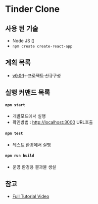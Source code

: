 # Tinder Clone 

## 사용 된 기술
 - Node JS ()
 - `npm create create-react-app` 

## 계획 목록
 - ~~[v0.0.1][v0.0.1] : 프로젝트 신규구성~~

## 실행 커맨드 목록 

#### `npm start`

 - 개발모드에서 실행
 - 확인방법 : [http://localhost:3000](http://localhost:3000) URL호출 


#### `npm test`

 - 테스트 환경에서 실행 

#### `npm run build`

 - 운영 환경용 결과물 생설 


## 참고
 - [Full Tutorial Video][vid]

[vid]: https://www.youtube.com/watch?v=DQfeB_FKKkc&list=WL
[v0.0.1]: http://ginno.synology.me:3000/EDUCATION/tinder-clone/src/v0.0.1